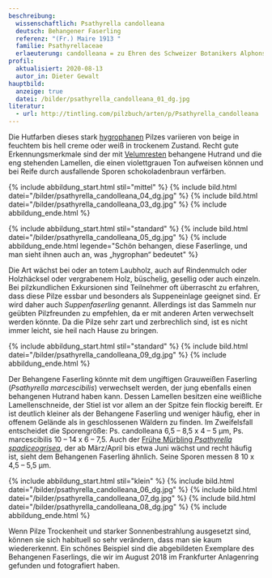 ```yaml
---
beschreibung:
  wissenschaftlich: Psathyrella candolleana
  deutsch: Behangener Faserling
  referenz: "(Fr.) Maire 1913 "
  familie: Psathyrellaceae
  erlaeuterung: candolleana = zu Ehren des Schweizer Botanikers Alphonse Pyrame de Candolle
profil:
  aktualisiert: 2020-08-13
  autor_in: Dieter Gewalt
hauptbild:
  anzeige: true
  datei: /bilder/psathyrella_candolleana_01_dg.jpg
literatur:
  - url: http://tintling.com/pilzbuch/arten/p/Psathyrella_candolleana
---
```

Die Hutfarben dieses stark [hygrophanen](hygrophan "Glossar") Pilzes variieren von beige in feuchtem bis hell creme oder weiß in trockenem Zustand. Recht gute Erkennungsmerkmale sind der mit [Velumresten](Velum "Glossar") behangene Hutrand und die eng stehenden Lamellen, die einen violettgrauen Ton aufweisen können und bei Reife durch ausfallende Sporen schokoladenbraun verfärben.

{% include abbildung_start.html stil="mittel" %}
{% include bild.html datei="/bilder/psathyrella_candolleana_04_dg.jpg" %}
{% include bild.html datei="/bilder/psathyrella_candolleana_03_dg.jpg" %}
{% include abbildung_ende.html %}

{% include abbildung_start.html stil="standard" %}
{% include bild.html datei="/bilder/psathyrella_candolleana_05_dg.jpg" %}
{% include abbildung_ende.html legende="Schön behangen, diese Faserlinge, und man sieht ihnen auch an, was „hygrophan“ bedeutet" %}

Die Art wächst bei oder an totem Laubholz, auch auf Rindenmulch oder Holzhäcksel oder vergrabenem Holz, büschelig, gesellig oder auch einzeln. Bei pilzkundlichen Exkursionen sind Teilnehmer oft überrascht zu erfahren, dass diese Pilze essbar und besonders als Suppeneinlage geeignet sind. Er wird daher auch *Suppenfaserling* genannt. Allerdings ist das Sammeln nur geübten Pilzfreunden zu empfehlen, da er mit anderen Arten verwechselt werden könnte. Da die Pilze sehr zart und zerbrechlich sind, ist es nicht immer leicht, sie heil nach Hause zu bringen.

{% include abbildung_start.html stil="standard" %}
{% include bild.html datei="/bilder/psathyrella_candolleana_09_dg.jpg" %}
{% include abbildung_ende.html %}

Der Behangene Faserling könnte mit dem ungiftigen Grauweißen Faserling (*Psathyrella marcescibilis*) verwechselt werden, der jung ebenfalls einen behangenen Hutrand haben kann. Dessen Lamellen besitzen eine weißliche Lamellenschneide, der Stiel ist vor allem an der Spitze fein flockig bereift. Er ist deutlich kleiner als der Behangene Faserling und weniger häufig, eher in offenem Gelände als in geschlossenen Wäldern zu finden. Im Zweifelsfall entscheidet die Sporengröße: Ps. candolleana 6,5 – 8,5 x 4 – 5 µm, Ps. marcescibilis 10 – 14 x 6 – 7,5. Auch der [Frühe Mürbling *Psathyrella spadiceogrisea*](/pilze/entries/psathyrella-spadiceogrisea-schmalblättriger-faserling-früher-mürbling), der ab März/April bis etwa Juni wächst und recht häufig ist, sieht dem Behangenen Faserling ähnlich. Seine Sporen messen 8 10 x 4,5 – 5,5 µm.

{% include abbildung_start.html stil="klein" %}
{% include bild.html datei="/bilder/psathyrella_candolleana_06_dg.jpg" %}
{% include bild.html datei="/bilder/psathyrella_candolleana_07_dg.jpg" %}
{% include bild.html datei="/bilder/psathyrella_candolleana_08_dg.jpg" %}
{% include abbildung_ende.html %}

Wenn Pilze Trockenheit und starker Sonnenbestrahlung ausgesetzt sind, können sie sich habituell so sehr verändern, dass man sie kaum wiedererkennt. Ein schönes Beispiel sind die abgebildeten Exemplare des Behangenen Faserlings, die wir im August 2018 im Frankfurter Anlagenring gefunden und fotografiert haben.